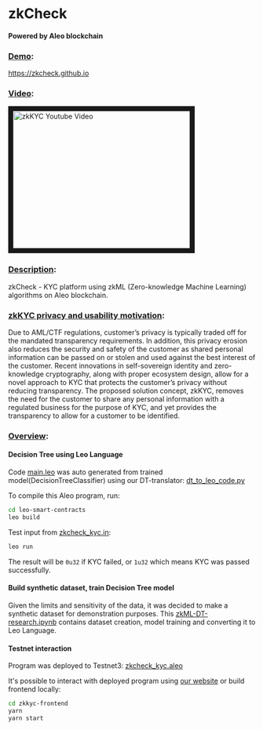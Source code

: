 # zkCheck
#### Powered by Aleo blockchain

### <ins>Demo</ins>:
https://zkcheck.github.io

### <ins>Video</ins>:
<a href="https://www.youtube.com/watch?v=LqUDeSF3LmQ" target="_blank"><img src="http://img.youtube.com/vi/LqUDeSF3LmQ/0.jpg"
alt="zkKYC Youtube Video" width="360" height="280" border="10" /></a>

### <ins>Description</ins>:
zkCheck - KYC platform using zkML (Zero-knowledge Machine Learning) algorithms on Aleo blockchain.

### <ins>zkKYC privacy and usability motivation</ins>:
Due to AML/CTF regulations, customer’s privacy is typically traded off for the mandated transparency requirements.
In addition, this privacy erosion also reduces the security and safety of the customer as shared personal information can be passed on or stolen and used against the best interest of the customer.
Recent innovations in self-sovereign identity and zero-knowledge cryptography, along with proper ecosystem design, allow for a novel approach to KYC that protects the customer’s privacy without reducing transparency.
The proposed solution concept, zkKYC, removes the need for the customer to share any personal information with a regulated business for the purpose of KYC, and yet provides the transparency to allow for a customer to be identified.

### <ins>Overview</ins>:

#### Decision Tree using Leo Language
Code [main.leo](leo-smart-contracts%2Fsrc%2Fmain.leo) was auto generated from trained model(DecisionTreeClassifier) using our DT-translator: [dt_to_leo_code.py](dt-generator%2Fdt_to_leo_code.py)

To compile this Aleo program, run:
```bash
cd leo-smart-contracts
leo build
```
Test input from [zkcheck_kyc.in](leo-smart-contracts%2Finputs%2Fzkcheck_kyc.in):
```bash
leo run
```
The result will be ```0u32``` if KYC failed, or ```1u32``` which means KYC was passed successfully.

#### Build synthetic dataset, train Decision Tree model 
Given the limits and sensitivity of the data, it was decided to make a synthetic dataset for demonstration purposes.
This [zkML-DT-research.ipynb](zkML-DT-research.ipynb) contains dataset creation, model training and converting it to Leo Language.

#### Testnet interaction
Program was deployed to Testnet3: [zkcheck_kyc.aleo](https://explorer.hamp.app/program?id=zkcheck_kyc.aleo)

It's possible to interact with deployed program using [our website](https://zkcheck.github.io) or build frontend locally:
```bash
cd zkkyc-frontend
yarn
yarn start
```
